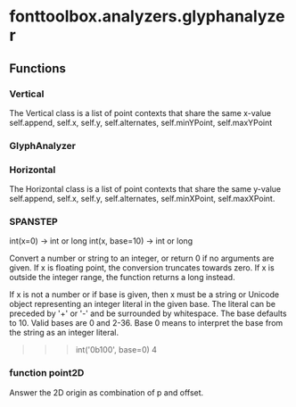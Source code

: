 # fonttoolbox.analyzers.glyphanalyzer


## Functions

### Vertical
The Vertical class is a list of point contexts that share the same x-value
self.append, self.x, self.y, self.alternates, self.minYPoint, self.maxYPoint
### GlyphAnalyzer
### Horizontal
The Horizontal class is a list of point contexts that share the same y-value
self.append, self.x, self.y, self.alternates, self.minXPoint, self.maxXPoint.
### SPANSTEP
int(x=0) -> int or long
int(x, base=10) -> int or long

Convert a number or string to an integer, or return 0 if no arguments
are given.  If x is floating point, the conversion truncates towards zero.
If x is outside the integer range, the function returns a long instead.

If x is not a number or if base is given, then x must be a string or
Unicode object representing an integer literal in the given base.  The
literal can be preceded by '+' or '-' and be surrounded by whitespace.
The base defaults to 10.  Valid bases are 0 and 2-36.  Base 0 means to
interpret the base from the string as an integer literal.
>>> int('0b100', base=0)
4
### function point2D
Answer the 2D origin as combination of p and offset.
